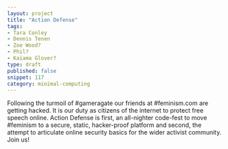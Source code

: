 ```yaml
---
layout: project
title: "Action Defense"
tags:
- Tara Conley
- Dennis Tenen
- Zoe Wood?
- Phil?
- Kaiama Glover?
type: draft
published: false
snippet: 117
category: minimal-computing
---
```


Following the turmoil of \#gameragate our friends at \#feminism.com are getting hacked. It is our duty as citizens of the internet to protect free speech online. Action Defense is first, an all-nighter code-fest to move #feminism to a secure, static, hacker-proof platform and second, the attempt to articulate online security basics for the wider activist community. Join us!
